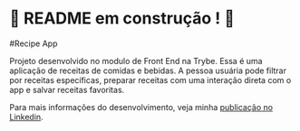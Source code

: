 # :construction: README em construção ! :construction:

#Recipe App

Projeto desenvolvido no modulo de Front End na Trybe. Essa é uma aplicação de receitas de comidas e bebidas. A pessoa usuária pode filtrar por receitas específicas, preparar receitas com uma interação direta com o app e salvar receitas favoritas.

Para mais informações do desenvolvimento, veja minha [publicação no Linkedin](https://www.linkedin.com/posts/melqui-brito_vqv-react-frontend-activity-7029844402520887296-GtlR?utm_source=share&utm_medium=member_desktop).

<!-- Olá, Tryber!
Esse é apenas um arquivo inicial para o README do seu projeto.
É essencial que você preencha esse documento por conta própria, ok?
Não deixe de usar nossas dicas de escrita de README de projetos, e deixe sua criatividade brilhar!
:warning: IMPORTANTE: você precisa deixar nítido:
- quais arquivos/pastas foram desenvolvidos por você; 
- quais arquivos/pastas foram desenvolvidos por outra pessoa estudante;
- quais arquivos/pastas foram desenvolvidos pela Trybe.
-->
